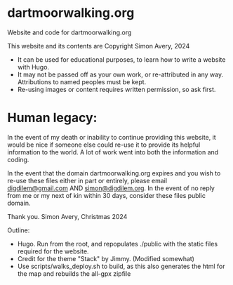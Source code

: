 # dartmoorwalking.org
Website and code for dartmoorwalking.org

This website and its contents are Copyright Simon Avery, 2024

* It can be used for educational purposes, to learn how to write a website with Hugo.
* It may not be passed off as your own work, or re-attributed in any way. Attributions to named peoples must be kept.
* Re-using images or content requires written permission, so ask first.

# Human legacy:

In the event of my death or inability to continue providing this website, it would be nice if someone else could re-use it to provide its helpful information to the world. A lot of work went into both the information and coding.

In the event that the domain dartmoorwalking.org expires and you wish to re-use these files either in part or entirely, please email digdilem@gmail.com AND simon@digdilem.org.
In the event of no reply from me or my next of kin within 30 days, consider these files public domain.

Thank you. Simon Avery, Christmas 2024

Outline:

* Hugo. Run from the root, and repopulates ./public with the static files required for the website.
* Credit for the theme "Stack" by Jimmy. (Modified somewhat)
* Use scripts/walks_deploy.sh to build, as this also generates the html for the map and rebuilds the all-gpx zipfile

